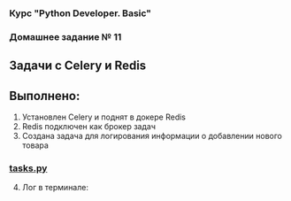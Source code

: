 ### Курс "Python Developer. Basic" ###

### Домашнее задание № 11 ###

## Задачи с Celery и Redis ##

## Выполнено:

1. Установлен Celery и поднят в докере Redis
2. Redis подключен как брокер задач
3. Создана задача для логирования информации о добавлении нового товара

### [tasks.py](store_app/tasks.py) ###

4. Лог в терминале:
    ```
    ```

